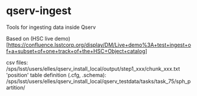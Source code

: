 # qserv-ingest

Tools for ingesting data inside Qserv

Based on (HSC live demo)[https://confluence.lsstcorp.org/display/DM/Live+demo%3A+test+ingest+of+a+subset+of+one+track+of+the+HSC+Object+catalog]

csv files: /sps/lsst/users/elles/qserv_install_local/output/step1_xxx/chunk_xxx.txt
'position' table definition (.cfg, .schema): /sps/lsst/users/elles/qserv_install_local/qserv_testdata/tasks/task_75/sph_partition/
